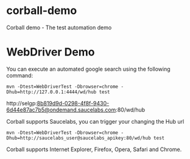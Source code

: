 # corball-demo
Corball demo - The test automation demo

# WebDriver Demo
You can execute an automated google search using the following command:

    mvn -Dtest=WebDriverTest -Dbrowser=chrome -Dhub=http://127.0.0.1:4444/wd/hub test

http://selgp:8b819d9d-0298-4f8f-9430-6d44e87ac7b5@ondemand.saucelabs.com:80/wd/hub

Corball supports Saucelabs, you can trigger your changing the Hub url

    mvn -Dtest=WebDriverTest -Dbrowser=chrome -Dhub=http://saucelabs_user@saucelabs_apikey:80/wd/hub test

Corball supports Internet Explorer, Firefox, Opera, Safari and Chrome.


